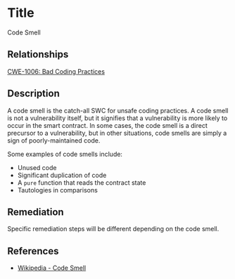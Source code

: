 # Title 
Code Smell

## Relationships
[CWE-1006: Bad Coding Practices](https://cwe.mitre.org/data/definitions/1006.html)

## Description 

A code smell is the catch-all SWC for unsafe coding practices. A code smell is not a vulnerability itself, but it signifies that a vulnerability is more likely to occur in the smart contract. In some cases, the code smell is a direct precursor to a vulnerability, but in other situations, code smells are simply a sign of poorly-maintained code. 

Some examples of code smells include:
 - Unused code
 - Significant duplication of code
 - A `pure` function that reads the contract state
 - Tautologies in comparisons

## Remediation

Specific remediation steps will be different depending on the code smell.

## References

- [Wikipedia - Code Smell](https://en.wikipedia.org/wiki/Code_smell)

